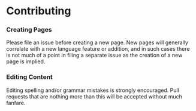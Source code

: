 # Contributing

### Creating Pages

Please file an issue before creating a new page. New pages will generally correlate with a new language feature or addition, and in such cases there is not much of a point in filing a separate issue as the creation of a new page is implied.

### Editing Content

Editing spelling and/or grammar mistakes is strongly encouraged. Pull requests that are nothing more than this will be accepted without much fanfare.